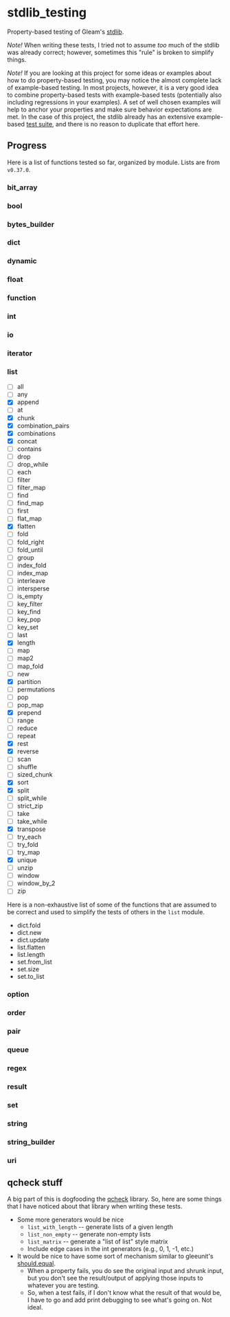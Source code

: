# stdlib_testing

Property-based testing of Gleam's [stdlib](https://github.com/gleam-lang/stdlib).

*Note!* When writing these tests, I tried not to assume *too* much of the stdlib was already correct; however, sometimes this "rule" is broken to simplify things.

*Note!*  If you are looking at this project for some ideas or examples about how to do property-based testing, you may notice the almost complete lack of example-based testing.  In most projects, however, it is a very good idea to combine property-based tests with example-based tests (potentially also including regressions in your examples).  A set of well chosen examples will help to anchor your properties and make sure behavior expectations are met.  In the case of this project, the stdlib already has an extensive example-based [test suite](https://github.com/gleam-lang/stdlib/tree/main/test), and there is no reason to duplicate that effort here.  

## Progress

Here is a list of functions tested so far, organized by module.  Lists are from `v0.37.0`.

### bit_array

### bool

### bytes_builder

### dict

### dynamic

### float

### function

### int

### io

### iterator

### list

- [ ] all
- [ ] any
- [x] append
- [ ] at
- [x] chunk
- [x] combination_pairs
- [x] combinations
- [x] concat
- [ ] contains
- [ ] drop
- [ ] drop_while
- [ ] each
- [ ] filter
- [ ] filter_map
- [ ] find
- [ ] find_map
- [ ] first
- [ ] flat_map
- [x] flatten
- [ ] fold
- [ ] fold_right
- [ ] fold_until
- [ ] group
- [ ] index_fold
- [ ] index_map
- [ ] interleave
- [ ] intersperse
- [ ] is_empty
- [ ] key_filter
- [ ] key_find
- [ ] key_pop
- [ ] key_set
- [ ] last
- [x] length
- [ ] map
- [ ] map2
- [ ] map_fold
- [ ] new
- [x] partition
- [ ] permutations
- [ ] pop
- [ ] pop_map
- [x] prepend
- [ ] range
- [ ] reduce
- [ ] repeat
- [x] rest
- [x] reverse
- [ ] scan
- [ ] shuffle
- [ ] sized_chunk
- [x] sort
- [x] split
- [ ] split_while
- [ ] strict_zip
- [ ] take
- [ ] take_while
- [x] transpose
- [ ] try_each
- [ ] try_fold
- [ ] try_map
- [x] unique
- [ ] unzip
- [ ] window
- [ ] window_by_2
- [ ] zip

Here is a non-exhaustive list of some of the functions that are assumed to be correct and used to simplify the tests of others in the `list` module.

- dict.fold
- dict.new
- dict.update
- list.flatten
- list.length
- set.from_list
- set.size
- set.to_list

### option

### order

### pair

### queue

### regex

### result

### set

### string

### string_builder

### uri

## qcheck stuff

A big part of this is dogfooding the [qcheck](https://github.com/mooreryan/gleam_qcheck) library.  So, here are some things that I have noticed about that library when writing these tests.

- Some more generators would be nice
  - `list_with_length` -- generate lists of a given length
  - `list_non_empty` -- generate non-empty lists
  - `list_matrix` -- generate a "list of list" style matrix
  - Include edge cases in the int generators (e.g., 0, 1, -1, etc.)
- It would be nice to have some sort of mechanism similar to gleeunit's [should.equal](https://hexdocs.pm/gleeunit/gleeunit/should.html#equal).
  - When a property fails, you do see the original input and shrunk input, but you don't see the result/output of applying those inputs to whatever you are testing.
  - So, when a test fails, if I don't know what the result of that would be, I have to go and add print debugging to see what's going on.  Not ideal.







